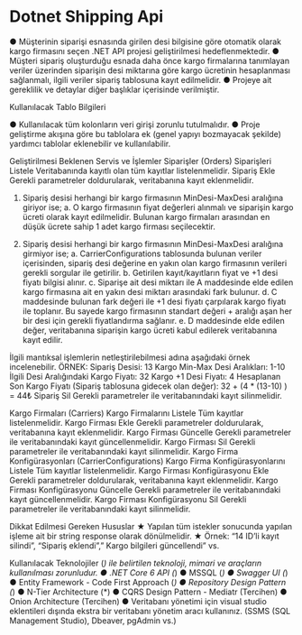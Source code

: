 # Dotnet Shipping Api
● Müşterinin siparişi esnasında girilen desi bilgisine göre otomatik olarak
kargo firmasını seçen .NET API projesi geliştirilmesi hedeflenmektedir.
● Müşteri sipariş oluşturduğu esnada daha önce kargo firmalarına
tanımlayan veriler üzerinden siparişin desi miktarına göre kargo ücretinin
hesaplanması sağlanmalı, ilgili veriler sipariş tablosuna kayıt edilmelidir.
● Projeye ait gereklilik ve detaylar diğer başlıklar içerisinde verilmiştir.

Kullanılacak Tablo Bilgileri

● Kullanılacak tüm kolonların veri girişi zorunlu tutulmalıdır.
● Proje geliştirme akışına göre bu tablolara ek (genel yapıyı bozmayacak
şekilde) yardımcı tablolar eklenebilir ve kullanılabilir.

Geliştirilmesi Beklenen Servis ve İşlemler
Siparişler (Orders)
Siparişleri Listele
Veritabanında kayıtlı olan tüm kayıtlar listelenmelidir.
Sipariş Ekle
Gerekli parametreler doldurularak, veritabanına kayıt eklenmelidir.
1. Sipariş desisi herhangi bir kargo firmasının MinDesi-MaxDesi aralığına
giriyor ise;
a. O kargo firmasının fiyat değerleri alınmalı ve siparişin kargo ücreti
olarak kayıt edilmelidir. Bulunan kargo firmaları arasından en düşük
ücrete sahip 1 adet kargo firması seçilecektir.

2. Sipariş desisi herhangi bir kargo firmasının MinDesi-MaxDesi aralığına
girmiyor ise;
a. CarrierConfigurations tablosunda bulunan veriler içerisinden,
sipariş desi değerine en yakın olan kargo firmasının verileri gerekli
sorgular ile getirilir.
b. Getirilen kayıt/kayıtların fiyat ve +1 desi fiyatı bilgisi alınır.
c. Siparişe ait desi miktarı ile A maddesinde elde edilen kargo
firmasına ait en yakın desi miktarı arasındaki fark bulunur.
d. C maddesinde bulunan fark değeri ile +1 desi fiyatı çarpılarak kargo
fiyatı ile toplanır. Bu sayede kargo firmasının standart değeri +
aralığı aşan her bir desi için gerekli fiyatlandırma sağlanır.
e. D maddesinde elde edilen değer, veritabanına siparişin kargo ücreti
kabul edilerek veritabanına kayıt edilir.

İlgili mantıksal işlemlerin netleştirilebilmesi adına aşağıdaki örnek incelenebilir.
ÖRNEK:
Sipariş Desisi: 13
Kargo Min-Max Desi Aralıkları: 1-10
İlgili Desi Aralığındaki Kargo Fiyatı: 32
Kargo +1 Desi Fiyatı: 4
Hesaplanan Son Kargo Fiyatı (Sipariş tablosuna gidecek olan değer): 32 + (4 *
(13-10) ) = 44₺
Sipariş Sil
Gerekli parametreler ile veritabanındaki kayıt silinmelidir.

Kargo Firmaları (Carriers)
Kargo Firmalarını Listele
Tüm kayıtlar listelenmelidir.
Kargo Firması Ekle
Gerekli parametreler doldurularak, veritabanına kayıt eklenmelidir.
Kargo Firması Güncelle
Gerekli parametreler ile veritabanındaki kayıt güncellenmelidir.
Kargo Firması Sil
Gerekli parametreler ile veritabanındaki kayıt silinmelidir.
Kargo Firma Konfigürasyonları (CarrierConfigurations)
Kargo Firma Konfigürasyonlarını Listele
Tüm kayıtlar listelenmelidir.
Kargo Firması Konfigürasyonu Ekle
Gerekli parametreler doldurularak, veritabanına kayıt eklenmelidir.
Kargo Firması Konfigürasyonu Güncelle
Gerekli parametreler ile veritabanındaki kayıt güncellenmelidir.
Kargo Firması Konfigürasyonu Sil
Gerekli parametreler ile veritabanındaki kayıt silinmelidir.

Dikkat Edilmesi Gereken Hususlar
★ Yapılan tüm istekler sonucunda yapılan işleme ait bir string response
olarak dönülmelidir.
★ Örnek: “14 ID’li kayıt silindi”, “Sipariş eklendi”,” Kargo bilgileri güncellendi”
vs.

Kullanılacak Teknolojiler
(*) ile belirtilen teknoloji, mimari ve araçların kullanılması zorunludur.
● .NET Core 6 API (*)
● MSSQL (*)
● Swagger UI (*)
● Entity Framework - Code First Approach (*)
● Repository Design Pattern (*)
● N-Tier Architecture (*)
● CQRS Design Pattern - Mediatr (Tercihen)
● Onion Architecture (Tercihen)
● Veritabanı yönetimi için visual studio eklentileri dışında ekstra bir
veritabanı yönetim aracı kullanınız. (SSMS (SQL Management Studio),
Dbeaver, pgAdmin vs.)
